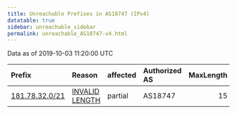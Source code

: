 ```yaml
---
title: Unreachable Prefixes in AS18747 (IPv4)
datatable: true
sidebar: unreachable_sidebar
permalink: unreachable_AS18747-v4.html
---
```


Data as of 2019-10-03 11:20:00 UTC


<div class="datatable-begin"></div>

| Prefix                                                 | Reason                                                                                                   | affected   | Authorized AS   |   MaxLength | Anchor                                         |   unreachable /24s |
|:-------------------------------------------------------|:---------------------------------------------------------------------------------------------------------|:-----------|:----------------|------------:|:-----------------------------------------------|-------------------:|
| [181.78.32.0/21](https://stat.ripe.net/181.78.32.0/21) | [INVALID LENGTH](https://rpki-validator.ripe.net/announcement-preview?asn=AS18747&prefix=181.78.32.0/21) | partial    | AS18747         |          15 | [LACNIC](unreachable_LACNIC_RPKI_Root-v4.html) |                  8 |

<div class="datatable-end"></div>